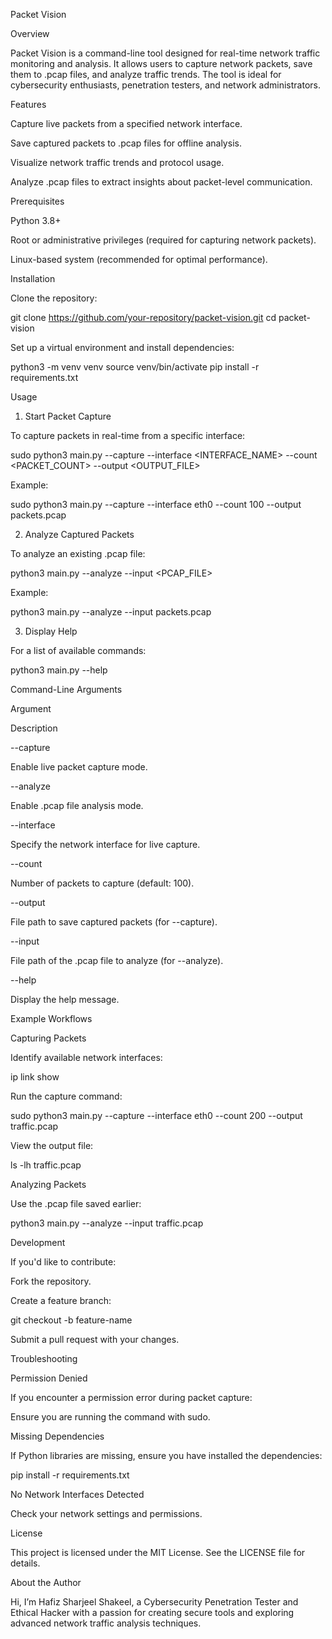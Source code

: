 Packet Vision

Overview

Packet Vision is a command-line tool designed for real-time network traffic monitoring and analysis. It allows users to capture network packets, save them to .pcap files, and analyze traffic trends. The tool is ideal for cybersecurity enthusiasts, penetration testers, and network administrators.

Features

Capture live packets from a specified network interface.

Save captured packets to .pcap files for offline analysis.

Visualize network traffic trends and protocol usage.

Analyze .pcap files to extract insights about packet-level communication.

Prerequisites

Python 3.8+

Root or administrative privileges (required for capturing network packets).

Linux-based system (recommended for optimal performance).

Installation

Clone the repository:

git clone https://github.com/your-repository/packet-vision.git
cd packet-vision

Set up a virtual environment and install dependencies:

python3 -m venv venv
source venv/bin/activate
pip install -r requirements.txt

Usage

1. Start Packet Capture

To capture packets in real-time from a specific interface:

sudo python3 main.py --capture --interface <INTERFACE_NAME> --count <PACKET_COUNT> --output <OUTPUT_FILE>

Example:

sudo python3 main.py --capture --interface eth0 --count 100 --output packets.pcap

2. Analyze Captured Packets

To analyze an existing .pcap file:

python3 main.py --analyze --input <PCAP_FILE>

Example:

python3 main.py --analyze --input packets.pcap

3. Display Help

For a list of available commands:

python3 main.py --help

Command-Line Arguments

Argument

Description

--capture

Enable live packet capture mode.

--analyze

Enable .pcap file analysis mode.

--interface

Specify the network interface for live capture.

--count

Number of packets to capture (default: 100).

--output

File path to save captured packets (for --capture).

--input

File path of the .pcap file to analyze (for --analyze).

--help

Display the help message.

Example Workflows

Capturing Packets

Identify available network interfaces:

ip link show

Run the capture command:

sudo python3 main.py --capture --interface eth0 --count 200 --output traffic.pcap

View the output file:

ls -lh traffic.pcap

Analyzing Packets

Use the .pcap file saved earlier:

python3 main.py --analyze --input traffic.pcap

Development

If you'd like to contribute:

Fork the repository.

Create a feature branch:

git checkout -b feature-name

Submit a pull request with your changes.

Troubleshooting

Permission Denied

If you encounter a permission error during packet capture:

Ensure you are running the command with sudo.

Missing Dependencies

If Python libraries are missing, ensure you have installed the dependencies:

pip install -r requirements.txt

No Network Interfaces Detected

Check your network settings and permissions.

License

This project is licensed under the MIT License. See the LICENSE file for details.

About the Author

Hi, I’m Hafiz Sharjeel Shakeel, a Cybersecurity Penetration Tester and Ethical Hacker with a passion for creating secure tools and exploring advanced network traffic analysis techniques.

